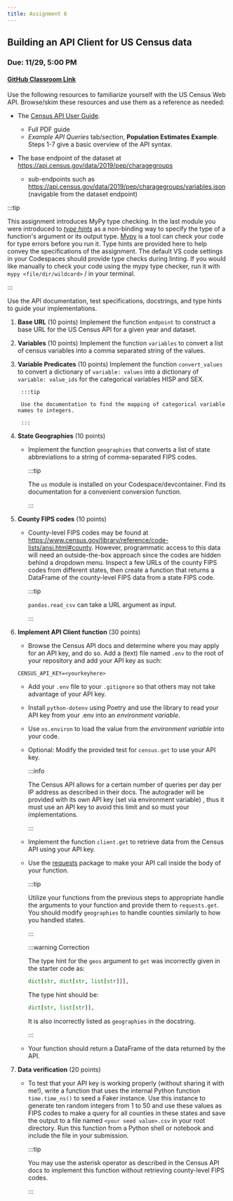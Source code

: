 ```yaml
---
title: Assignment 6
---
```


## Building an API Client for US Census data
### Due: 11/29, 5:00 PM

#### [GitHub Classroom Link](https://classroom.github.com/a/bISSMHjc)

Use the following resources to familiarize yourself with the US Census Web API. Browse/skim these resources and use them as a reference as needed:
- The [Census API User Guide](https://www.census.gov/data/developers/guidance/api-user-guide.Example_API_Queries.html). 
    - Full PDF guide
    - *Example API Queries* tab/section, **Population Estimates Example**. Steps 1-7 give a basic overview of the API syntax. 

- The base endpoint of the dataset at https://api.census.gov/data/2019/pep/charagegroups
    - sub-endpoints such as https://api.census.gov/data/2019/pep/charagegroups/variables.json (navigable from the dataset endpoint)


:::tip

This assignment introduces MyPy type checking. In the last module you were introduced to [*type hints*](https://docs.python.org/3/library/typing.html) as a non-binding way to specify the type of a function's argument or its output type. [Mypy](https://mypy.readthedocs.io/en/stable/index.html) is a tool can check your code for type errors before you run it. Type hints are provided here to help convey the specifications of the assignment. The default VS code settings in your Codespaces should provide type checks during linting. If you would like manually to check your code using the mypy type checker, run it with `mypy <file/dir/wildcard>` /  in your terminal.

:::

Use the API documentation, test specifications, docstrings, and type hints to guide your implementations. 

1. **Base URL** (10 points)
    Implement the function `endpoint` to construct a base URL for the US Census API for a given year and dataset. 

2. **Variables** (10 points)
    Implement the function `variables` to convert a list of census variables into a comma separated string of the values.
    
3. **Variable Predicates** (10 points)
    Implement the function `convert_values` to convert a dictionary of `variable: values` into a dictionary of `variable: value_ids` for the categorical variables HISP and SEX.

        :::tip

        Use the documentation to find the mapping of categorical variable names to integers.

        :::


4. **State Geographies** (10 points)
    - Implement the function `geographies` that converts a list of state abbreviations to a string of comma-separated FIPS codes. 

        :::tip

        The `us` module is installed on your Codespace/devcontainer. Find its documentation for a convenient conversion function.

        :::


5. **County FIPS codes** (10 points)
    - County-level FIPS codes may be found at https://www.census.gov/library/reference/code-lists/ansi.html#county. However, programmatic access to this data will need an outside-the-box approach since the codes are hidden behind a dropdown menu. Inspect a few URLs of the county FIPS codes from different states, then create a function that returns a DataFrame of the county-level FIPS data from a state FIPS code.
    
        :::tip

        `pandas.read_csv` can take a URL argument as input.

        :::

6. **Implement API Client function** (30 points) 

    - Browse the Census API docs and determine where you may apply for an API key, and do so. Add a (text) file named `.env` to the root of your repository and add your API key as such:
    ```
    CENSUS_API_KEY=<yourkeyhere>
    ```
    - Add your `.env` file to your `.gitignore` so that others may not take advantage of your API key.        
    - Install `python-dotenv` using Poetry and use the library to read your API key from your .env into an *environment variable*.
    - Use `os.environ` to load the value from the *environment variable* into your code.
    - Optional: Modify the provided test for `census.get` to use your API key.

        :::info

        The Census API allows for a certain number of queries per day per IP address as described in their docs. The autograder will be provided with its own API key (set via environment variable) , thus it must use an API key to avoid this limit and so must your implementations.

        :::

    - Implement the function `client.get` to retrieve data from the Census API using your API key.
    - Use the [requests](https://docs.python-requests.org/en/latest/) package to make your API call inside the body of your function. 
    
        :::tip

        Utilize your functions from the previous steps to appropriate handle the arguments to your function and provide them to `requests.get`. You should modify `geographies` to handle counties similarly to how you handled states.

        :::

        :::warning Correction

        The type hint for the `geos` argument to `get` was incorrectly given in the starter code as: 
        ```python
        dict[str, dict[str, list[str]]],
        ```
        The type hint should be:
        ```python
        dict[str, list[str]],
        ```
        It is also incorrectly listed as `geographies` in the docstring.

        :::

    - Your function should return a DataFrame of the data returned by the API.


7. **Data verification** (20 points)
    - To test that your API key is working properly (without sharing it with me!), write a function that uses the internal Python function `time.time_ns()` to seed a Faker instance. Use this instance to generate ten random integers from 1 to 50 and use these values as FIPS codes to make a query for all counties in these states and save the output to a file named `<your seed value>.csv` in your root directory. Run this function from a Python shell or notebook and include the file in your submission.

        :::tip

        You may use the asterisk operator as described in the Census API docs to implement this function without retrieving county-level FIPS codes.

        :::
